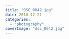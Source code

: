 ```yaml
---
title: "DSC_0042.jpg"
date: 2016-12-21
categories: 
  - "photography"
coverImage: "dsc_0042.jpg"
---
```




